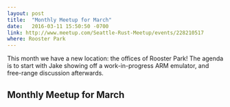 ```yaml
---
layout: post
title:  "Monthly Meetup for March"
date:   2016-03-11 15:50:50 -0700
link: http://www.meetup.com/Seattle-Rust-Meetup/events/228210517
where: Rooster Park
---
```

This month we have a new location: the offices of Rooster Park!
The agenda is to start with Jake showing off a work-in-progress ARM emulator, and free-range discussion afterwards.

<!--more-->

## Monthly Meetup for March
